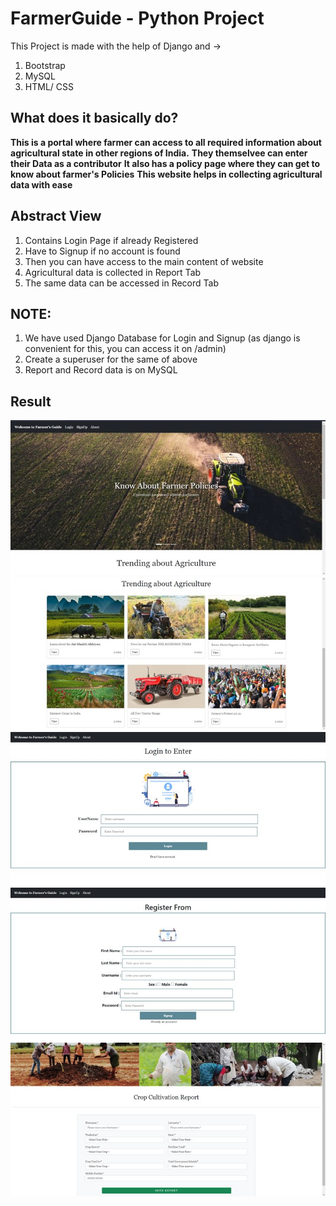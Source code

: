 # FarmerGuide - Python Project 
This Project is made with the help of Django and ->
1. Bootstrap
2. MySQL
3. HTML/ CSS 

## What does it basically do?

**This is a portal where farmer can access to all required information about agricultural state in other regions of India.**
**They themselvee can enter their Data as a contributor**
**It also has a policy page where they can get to know about farmer's Policies**
**This website helps in collecting agricultural data with ease**

## Abstract View

1. Contains Login Page if already Registered
2. Have to Signup if no account is found
3. Then you can have access to the main content of website
4. Agricultural data is collected in Report Tab
5. The same data can be accessed in Record Tab

## NOTE:

1. We have used Django Database for Login and Signup (as django is convenient for this, you can access it on /admin)
2. Create a superuser for the same of above
3. Report and Record data is on MySQL

## Result 

![result1](https://github.com/nishaaannnt/FarmerGuide/blob/main/hello/zResult(no%20code)/Picture1.jpg)
![result2](https://github.com/nishaaannnt/FarmerGuide/blob/main/hello/zResult(no%20code)/Picture2.jpg)
![result3](https://github.com/nishaaannnt/FarmerGuide/blob/main/hello/zResult(no%20code)/Picture3.jpg)
![result4](https://github.com/nishaaannnt/FarmerGuide/blob/main/hello/zResult(no%20code)/Picture4.jpg)
![result5](https://github.com/nishaaannnt/FarmerGuide/blob/main/hello/zResult(no%20code)/Picture5.jpg)



